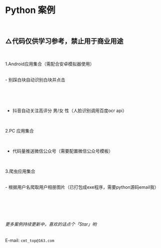 Python 案例
========

<br>


△代码仅供学习参考，禁止用于商业用途
-

<br>

1.Android应用集合（需配合安卓模拟器使用）

<br>
- 别踩白块自动识别白块并点击


<br><br><br>


- 抖音自动关注高评分 男/女 性（人脸识别调用百度ocr api）

<br>

2.PC 应用集合

<br>

- 代码量推送微信公众号（需要配置微信公众号模板）

<br>

3.爬虫应用集合


<br>
- 根据用户名爬取用户相册图片（已打包成exe程序，需要python源码email我）
<br><br><br><br><br>


<br>



 _更多案例持续更新中，喜欢的话点个「Star」哟_<br>
 <br><br>
E-mail: `cmt_top@163.com`
